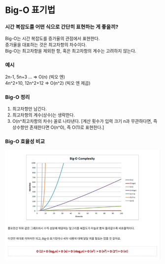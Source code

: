 # Big-O 표기법
   
### 시간 복잡도를 어떤 식으로 간단히 표현하는 게 좋을끼?
   
Big-O는 시간 복잡도를 증가율의 관점에서 표현한다.   
증가율을 대표하는 것은 최고차항의 차수이다.   
Big-O는 최고차항을 제외한 항, 혹은 최고차항의 계수는 고려하지 않는다.   

### 예시   
2n-1, 5n+3 ... => O(n) (빅오 엔)   
4n^2+10, 12n^2+12 => O(n^2) (빅오 엔 제곱)   
   
### Big-O 정리
1) 최고차항만 남긴다.
2) 최고차항의 계수(상수)는 생략한다.
3) O(n^최고차항의 차수) 꼴로 나타낸다.
[계산 횟수가 입력 크기 n과 무관하다면, 즉 상수항만 존재한다면 O(n^0), 즉 O(1)로 표현한다.]

### Big-O 효율성 비교
![Big-O_Compare_Efficiency](./img/BigO_compare.png)
